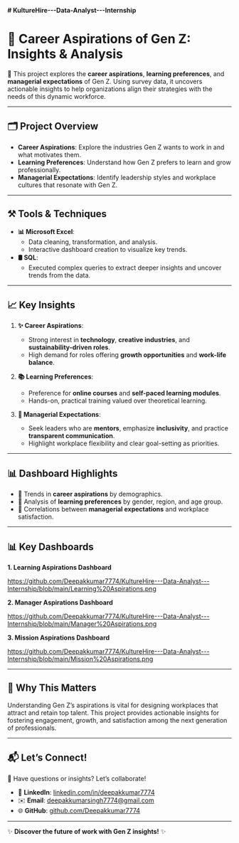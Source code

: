 **# KultureHire---Data-Analyst---Internship**
# 🌟 Career Aspirations of Gen Z: Insights & Analysis  

🔎 This project explores the **career aspirations**, **learning preferences**, and **managerial expectations** of Gen Z. Using survey data, it uncovers actionable insights to help organizations align their strategies with the needs of this dynamic workforce.  

---

## 🗂️ **Project Overview**  

- **Career Aspirations**: Explore the industries Gen Z wants to work in and what motivates them.  
- **Learning Preferences**: Understand how Gen Z prefers to learn and grow professionally.  
- **Managerial Expectations**: Identify leadership styles and workplace cultures that resonate with Gen Z.  

---

## ⚒️ **Tools & Techniques**  

- **📊 Microsoft Excel**:  
  - Data cleaning, transformation, and analysis.  
  - Interactive dashboard creation to visualize key trends.  
- **🛢️ SQL**:  
  - Executed complex queries to extract deeper insights and uncover trends from the data.  

---

## 📈 **Key Insights**  

1. **✨ Career Aspirations**:  
   - Strong interest in **technology**, **creative industries**, and **sustainability-driven roles**.  
   - High demand for roles offering **growth opportunities** and **work-life balance**.  

2. **📚 Learning Preferences**:  
   - Preference for **online courses** and **self-paced learning modules**.  
   - Hands-on, practical training valued over theoretical learning.  

3. **🤝 Managerial Expectations**:  
   - Seek leaders who are **mentors**, emphasize **inclusivity**, and practice **transparent communication**.  
   - Highlight workplace flexibility and clear goal-setting as priorities.  

---

## 📊 **Dashboard Highlights**  

- 📍 Trends in **career aspirations** by demographics.  
- 📍 Analysis of **learning preferences** by gender, region, and age group.  
- 📍 Correlations between **managerial expectations** and workplace satisfaction.  

---

## 📊 **Key Dashboards**

**1. Learning Aspirations Dashboard**

https://github.com/Deepakkumar7774/KultureHire---Data-Analyst---Internship/blob/main/Learning%20Aspirations.png

**2. Manager Aspirations Dashboard**

https://github.com/Deepakkumar7774/KultureHire---Data-Analyst---Internship/blob/main/Manager%20Aspirations.png

**3. Mission Aspirations Dashboard**

https://github.com/Deepakkumar7774/KultureHire---Data-Analyst---Internship/blob/main/Mission%20Aspirations.png


---

## 🌟 **Why This Matters**  

Understanding Gen Z’s aspirations is vital for designing workplaces that attract and retain top talent. This project provides actionable insights for fostering engagement, growth, and satisfaction among the next generation of professionals.  

---

## 📬 **Let’s Connect!**  

📩 Have questions or insights? Let’s collaborate!  
- 💼 **LinkedIn**: [linkedin.com/in/deepakkumar7774](https://linkedin.com/in/deepakkumar7774)  
- ✉️ **Email**: [deepakkumarsingh7774@gmail.com](mailto:deepakkumarsingh7774)  
- 🌐 **GitHub**: [github.com/Deepakkumar7774](https://github.com/Deepakkumar7774)  
---

✨ **Discover the future of work with Gen Z insights!** ✨  

